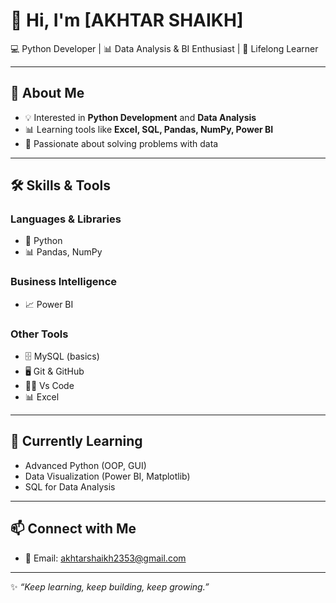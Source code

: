 # 👋 Hi, I'm [AKHTAR SHAIKH]

💻 Python Developer | 📊 Data Analysis & BI Enthusiast | 🌱 Lifelong Learner  

---

## 🚀 About Me  
- 💡 Interested in **Python Development** and **Data Analysis**  
- 📊 Learning tools like **Excel, SQL, Pandas, NumPy, Power BI**  
- 🌟 Passionate about solving problems with data  

---

## 🛠️ Skills & Tools  

### Languages & Libraries  
- 🐍 Python  
- 📊 Pandas, NumPy   

### Business Intelligence  
- 📈 Power BI  

### Other Tools  
- 🗄️ MySQL (basics)  
- 🖥️ Git & GitHub
- 🧑‍💻 Vs Code 
- 📊 Excel 

---

## 🌱 Currently Learning  
- Advanced Python (OOP, GUI)  
- Data Visualization (Power BI, Matplotlib)  
- SQL for Data Analysis  

---

## 📫 Connect with Me   
- 📧 Email: akhtarshaikh2353@gmail.com  

---
✨ *“Keep learning, keep building, keep growing.”*
